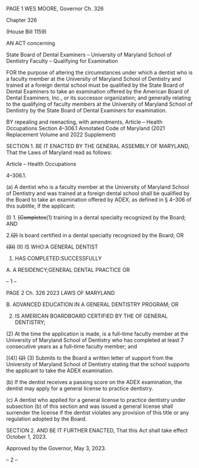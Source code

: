 PAGE 1
WES MOORE, Governor Ch. 326

Chapter 326

(House Bill 1159)

AN ACT concerning

State Board of Dental Examiners – University of Maryland School of Dentistry
Faculty – Qualifying for Examination

FOR the purpose of altering the circumstances under which a dentist who is a faculty
member at the University of Maryland School of Dentistry and trained at a foreign
dental school must be qualified by the State Board of Dental Examiners to take an
examination offered by the American Board of Dental Examiners, Inc., or its
successor organization; and generally relating to the qualifying of faculty members
at the University of Maryland School of Dentistry by the State Board of Dental
Examiners for examination.

BY repealing and reenacting, with amendments,
Article – Health Occupations
Section 4–306.1
Annotated Code of Maryland
(2021 Replacement Volume and 2022 Supplement)

SECTION 1. BE IT ENACTED BY THE GENERAL ASSEMBLY OF MARYLAND,
That the Laws of Maryland read as follows:

Article – Health Occupations

4–306.1.

(a) A dentist who is a faculty member at the University of Maryland School of
Dentistry and was trained at a foreign dental school shall be qualified by the Board to take
an examination offered by ADEX, as defined in § 4–306 of this subtitle, if the applicant:

(I) 1. ~~[Completes~~(1) training in a dental specialty recognized by
the Board; AND

2.~~(2)~~ Is board certified in a dental specialty recognized by the
Board; OR

~~(3)]~~ (II) IS WHO:A GENERAL DENTIST

1. HAS COMPLETED:SUCCESSFULLY

A. A RESIDENCY;GENERAL DENTAL PRACTICE OR

– 1 –

PAGE 2
Ch. 326 2023 LAWS OF MARYLAND

B. ADVANCED EDUCATION IN A GENERAL DENTISTRY
PROGRAM; OR

2. IS AMERICAN BOARDBOARD CERTIFIED BY THE OF
GENERAL DENTISTRY;

(2) At the time the application is made, is a full–time faculty member at
the University of Maryland School of Dentistry who has completed at least 7 consecutive
years as a full–time faculty member; and

[(4)] ~~(2)~~ (3) Submits to the Board a written letter of support from the
University of Maryland School of Dentistry stating that the school supports the applicant
to take the ADEX examination.

(b) If the dentist receives a passing score on the ADEX examination, the dentist
may apply for a general license to practice dentistry.

(c) A dentist who applied for a general license to practice dentistry under
subsection (b) of this section and was issued a general license shall surrender the license if
the dentist violates any provision of this title or any regulation adopted by the Board.

SECTION 2. AND BE IT FURTHER ENACTED, That this Act shall take effect
October 1, 2023.

Approved by the Governor, May 3, 2023.

– 2 –